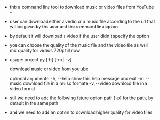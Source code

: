 - this a command line tool to download music or video files from YouTube - 
- user can download either a vedio or a music file according to the url that will be given by the user and the command line option
- by default it will download a video if the user didn't specify the option
- you can choose the quality of the music file and the video file as well mix quality for videos 720p till now

- usage: project.py [-h] [-m | -v]

  download music or video from youtube

  optional arguments:
  -h, --help   show this help message and exit
  -m, --music  download file in a muisc formate
  -v, --video  download file in a video format
  
 - still we need to add the following future
    option path [-p] for the path,  by default in the same path
- and we need to add an option to download higher quality for video files
